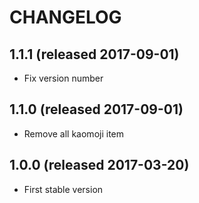 # CHANGELOG

## 1.1.1 (released 2017-09-01)

- Fix version number

## 1.1.0 (released 2017-09-01)

- Remove all kaomoji item

## 1.0.0 (released 2017-03-20)

- First stable version
